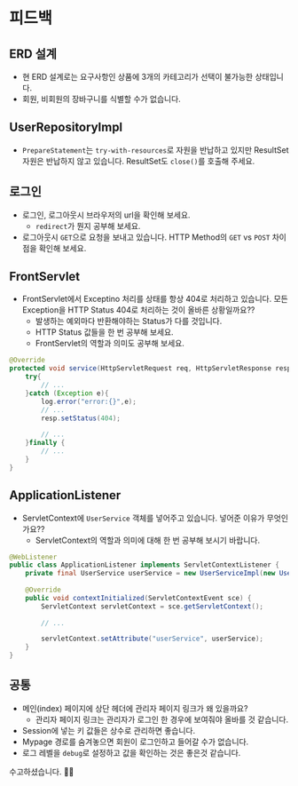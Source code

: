 # 피드백

## ERD 설계

- 현 ERD 설계로는 요구사항인 상품에 3개의 카테고리가 선택이 불가능한 상태입니다.
- 회원, 비회원의 장바구니를 식별할 수가 없습니다.


## UserRepositoryImpl

- `PrepareStatement`는 `try-with-resources`로 자원을 반납하고 있지만 ResultSet 자원은 반납하지 않고 있습니다. ResultSet도 `close()`를 호출해 주세요.


## 로그인

- 로그인, 로그아웃시 브라우저의 url을 확인해 보세요.
  - `redirect`가 뭔지 공부해 보세요.
- 로그아웃시 `GET`으로 요청을 보내고 있습니다. HTTP Method의 `GET` vs `POST` 차이점을 확인해 보세요.

## FrontServlet

- FrontServlet에서 Exceptino 처리를 상태를 항상 404로 처리하고 있습니다. 모든 Exception을 HTTP Status 404로 처리하는 것이 올바른 상황일까요??
  - 발생하는 예외마다 반환해야하는 Status가 다를 것입니다.
  - HTTP Status 값들을 한 번 공부해 보세요.
  - FrontServlet의 역할과 의미도 공부해 보세요.

```java
@Override
protected void service(HttpServletRequest req, HttpServletResponse resp){
    try{
        // ...
    }catch (Exception e){
        log.error("error:{}",e);
        // ...
        resp.setStatus(404);
        
        // ...
    }finally {
        // ...
    }
}
```


## ApplicationListener

- ServletContext에 `UserService` 객체를 넣어주고 있습니다. 넣어준 이유가 무엇인가요??
  - ServletContext의 역할과 의미에 대해 한 번 공부해 보시기 바랍니다. 

```java
@WebListener
public class ApplicationListener implements ServletContextListener {
    private final UserService userService = new UserServiceImpl(new UserRepositoryImpl());
    
    @Override
    public void contextInitialized(ServletContextEvent sce) {
        ServletContext servletContext = sce.getServletContext();
        
        // ...

        servletContext.setAttribute("userService", userService);
    }
}
```


## 공통

- 메인(index) 페이지에 상단 헤더에 관리자 페이지 링크가 왜 있을까요?
  - 관리자 페이지 링크는 관리자가 로그인 한 경우에 보여줘야 올바를 것 같습니다.
- Session에 넣는 키 값들은 상수로 관리하면 좋습니다. 
- Mypage 경로를 숨겨놓으면 회원이 로그인하고 들어갈 수가 없습니다.
- 로그 레벨을 `debug`로 설정하고 값을 확인하는 것은 좋은것 같습니다.


수고하셨습니다. 👏👏